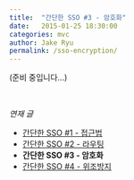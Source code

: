 ```yaml
---
title:  "간단한 SSO #3 - 암호화"
date:   2015-01-25 18:30:00
categories: mvc
author: Jake Ryu
permalink: /sso-encryption/
---
```


(준비 중입니다...)


<br />

*연재 글*

- [간단한 SSO #1 - 접근법](/sso-approach/)
- [간단한 SSO #2 - 라우팅](/sso-routing/)
- **간단한 SSO #3 - 암호화**
- [간단한 SSO #4 - 위조방지](/sso-hmac/)